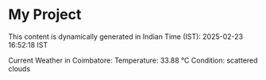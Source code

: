 # My Project

This content is dynamically generated in Indian Time (IST): 2025-02-23 16:52:18 IST


Current Weather in Coimbatore:
Temperature: 33.88 °C
Condition: scattered clouds
